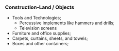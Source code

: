 ### Construction-Land / Objects
* Tools and Technologies;
  * Percussive implements like hammers and drills;
  * Television screens
* Furniture and office supplies;
* Carpets, curtains, sheets, and towels;
* Boxes and other containers;
